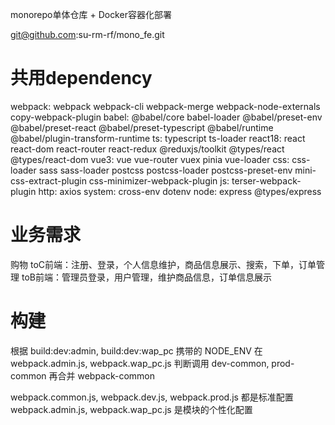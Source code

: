 monorepo单体仓库 + Docker容器化部署

git@github.com:su-rm-rf/mono_fe.git

# 共用dependency
webpack:
  webpack webpack-cli webpack-merge webpack-node-externals copy-webpack-plugin
babel:
  @babel/core babel-loader @babel/preset-env @babel/preset-react @babel/preset-typescript @babel/runtime @babel/plugin-transform-runtime
ts: 
  typescript ts-loader
react18:
  react react-dom react-router react-redux @reduxjs/toolkit
  @types/react @types/react-dom
vue3:
  vue vue-router vuex pinia
  vue-loader
css:
  css-loader sass sass-loader postcss postcss-loader postcss-preset-env mini-css-extract-plugin css-minimizer-webpack-plugin
js:
  terser-webpack-plugin
http:
  axios
system: 
  cross-env dotenv
node:
  express
  @types/express

# 业务需求
购物
toC前端：注册、登录，个人信息维护，商品信息展示、搜索，下单，订单管理
toB前端：管理员登录，用户管理，维护商品信息，订单信息展示

# 构建
根据 build:dev:admin, build:dev:wap_pc 携带的 NODE_ENV 在 webpack.admin.js, webpack.wap_pc.js 判断调用 dev-common, prod-common 再合并 webpack-common

webpack.common.js, webpack.dev.js, webpack.prod.js 都是标准配置
webpack.admin.js, webpack.wap_pc.js 是模块的个性化配置
